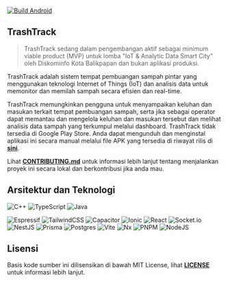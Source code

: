 [![Build Android](https://github.com/trashtrack-team/trashtrack/actions/workflows/release-android.yml/badge.svg)](https://github.com/trashtrack-team/trashtrack/actions/workflows/release-android.yml)

## TrashTrack

> TrashTrack sedang dalam pengembangan aktif sebagai minimum viable product (MVP) untuk lomba "IoT & Analytic Data Smart City" oleh Diskominfo Kota Balikpapan dan bukan aplikasi produksi.

TrashTrack adalah sistem tempat pembuangan sampah pintar yang menggunakan teknologi Internet of Things (IoT) dan analisis data untuk memonitor dan memilah sampah secara efisien dan real-time.

TrashTrack memungkinkan pengguna untuk menyampaikan keluhan dan masukan terkait tempat pembuangan sampah, serta jika sebagai operator dapat memantau dan mengelola keluhan dan masukan tersebut dan melihat analisis data sampah yang terkumpul melalui dashboard. TrashTrack tidak tersedia di Google Play Store. Anda dapat mengunduh dan menginstal aplikasi ini secara manual melalui file APK yang tersedia di riwayat rilis di **[sini](https://github.com/trashtrack-team/trashtrack/releases/latest)**.

Lihat **[CONTRIBUTING.md](CONTRIBUTING.md)** untuk informasi lebih lanjut tentang menjalankan proyek ini secara lokal dan berkontribusi jika anda mau.

## Arsitektur dan Teknologi

![C++](https://img.shields.io/badge/c++-%2300599C.svg?style=for-the-badge&logo=c%2B%2B&logoColor=white)
![TypeScript](https://img.shields.io/badge/typescript-%23007ACC.svg?style=for-the-badge&logo=typescript&logoColor=white)
![Java](https://img.shields.io/badge/java-%23ED8B00.svg?style=for-the-badge&logo=openjdk&logoColor=white)

![Espressif](https://img.shields.io/badge/espressif-E7352C.svg?style=for-the-badge&logo=espressif&logoColor=white)
![TailwindCSS](https://img.shields.io/badge/tailwindcss-%2338B2AC.svg?style=for-the-badge&logo=tailwind-css&logoColor=white)
![Capacitor](https://img.shields.io/badge/Capacitor-black.svg?style=for-the-badge&logo=capacitor&logoColor=01bdfe)
![Ionic](https://img.shields.io/badge/Ionic-%233880FF.svg?style=for-the-badge&logo=Ionic&logoColor=white)
![React](https://img.shields.io/badge/react-%2320232a.svg?style=for-the-badge&logo=react&logoColor=%2361DAFB)
![Socket.io](https://img.shields.io/badge/Socket.io-black?style=for-the-badge&logo=socket.io&badgeColor=010101)
![NestJS](https://img.shields.io/badge/nestjs-%23E0234E.svg?style=for-the-badge&logo=nestjs&logoColor=white)
![Prisma](https://img.shields.io/badge/Prisma-3982CE?style=for-the-badge&logo=Prisma&logoColor=white)
![Postgres](https://img.shields.io/badge/postgres-%23316192.svg?style=for-the-badge&logo=postgresql&logoColor=white)
![Vite](https://img.shields.io/badge/vite-%23646CFF.svg?style=for-the-badge&logo=vite&logoColor=white)
![Nx](https://img.shields.io/badge/nx-143055?style=for-the-badge&logo=nx&logoColor=white)
![PNPM](https://img.shields.io/badge/pnpm-%234a4a4a.svg?style=for-the-badge&logo=pnpm&logoColor=f69220)
![NodeJS](https://img.shields.io/badge/node.js-6DA55F?style=for-the-badge&logo=node.js&logoColor=white)

## Lisensi

Basis kode sumber ini dilisensikan di bawah MIT License, lihat **[LICENSE](LICENSE)** untuk informasi lebih lanjut.
